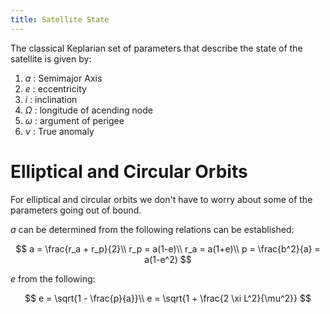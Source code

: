 ```yaml
---
title: Satellite State
---
```


The classical Keplarian set of parameters that describe the state of the satellite is given by:

1. $a$ : Semimajor Axis
2. $e$ : eccentricity
3. $i$ : inclination
4. $\Omega$ : longitude of acending node
5. $\omega$ : argument of perigee
6. $\nu$ : True anomaly

# Elliptical and Circular Orbits

For elliptical and circular orbits we don't have to worry about some of the parameters going out of bound.

$a$ can be determined from the following relations can be established:

$$
a = \frac{r_a + r_p}{2}\\
r_p = a(1-e)\\
r_a = a(1+e)\\
p = \frac{b^2}{a} = a(1-e^2)
$$

$e$ from the following:

$$
e = \sqrt{1 - \frac{p}{a}}\\
e = \sqrt{1 + \frac{2 \xi L^2}{\mu^2}}
$$